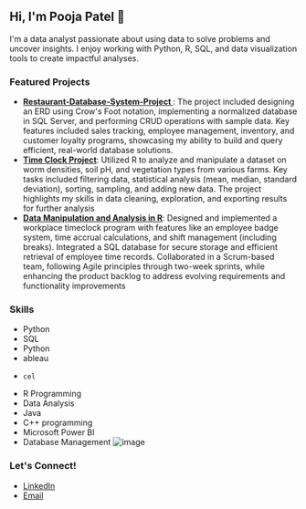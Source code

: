## Hi, I'm Pooja Patel 👋
I'm a data analyst passionate about using data to solve problems and uncover insights. I enjoy working with Python, R, SQL, and data visualization tools to create impactful analyses.

### Featured Projects
- **[Restaurant-Database-System-Project ](https://github.com/poojapatel04/Design-and-Implement-a-Database-for-a-Resturant-Operations)**: The project included designing an ERD using Crow's Foot notation, implementing a normalized database in SQL Server, and performing CRUD operations with sample data. Key features included sales tracking, employee management, inventory, and customer loyalty programs, showcasing my ability to build and query efficient, real-world database solutions.
- **[Time Clock Project](https://github.com/poojapatel04/Time-Clock-Project)**: Utilized R to analyze and manipulate a dataset on worm densities, soil pH, and vegetation types from various farms. Key tasks included filtering data, statistical analysis (mean, median, standard deviation), sorting, sampling, and adding new data. The project highlights my skills in data cleaning, exploration, and exporting results for further analysis
-  **[Data Manipulation and Analysis in R](https://github.com/poojapatel04/Data-Manipulation-and-Analysis-in-R)**: Designed and implemented a workplace timeclock program with features like an employee badge system, time accrual calculations, and shift management (including breaks). Integrated a SQL database for secure storage and efficient retrieval of employee time records. Collaborated in a Scrum-based team, following Agile principles through two-week sprints, while enhancing the product backlog to address evolving requirements and functionality improvements

### Skills
-  Python
-  SQL
-  Python
-   ableau
-     cel
- R Programming
- Data Analysis
- Java
- C++ programming
- Microsoft Power BI
- Database Management
![image](https://github.com/user-attachments/assets/5db1fffa-aa9d-4a94-8bee-d7aad36c6ba7)

  

### Let's Connect!
- [LinkedIn](https://www.linkedin.com/in/pooja-s-patel/)
- [Email](poojapatel040201@gmail.com)
